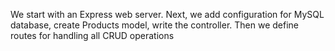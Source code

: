 We start with an Express web server. Next, we add configuration for MySQL database, create Products model, write the controller. Then we define routes for handling all CRUD operations
